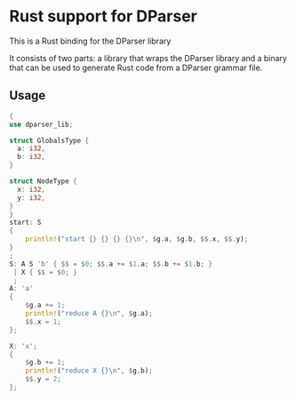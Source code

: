# Rust support for DParser

This is a Rust binding for the DParser library

It consists of two parts: a library that wraps the DParser library and a binary that can be used to generate Rust code from a DParser grammar file.

## Usage

```rust
{
use dparser_lib;

struct GlobalsType {
  a: i32,
  b: i32,
}

struct NodeType {
  x: i32,
  y: i32,
}
}
start: S
{
    println!("start {} {} {} {}\n", $g.a, $g.b, $$.x, $$.y);
}
;
S: A S 'b' { $$ = $0; $$.a += $1.a; $$.b += $1.b; }
 | X { $$ = $0; }
 ;
A: 'a'
{ 
    $g.a += 1;
    println!("reduce A {}\n", $g.a); 
    $$.x = 1;
};

X: 'x';
{ 
    $g.b += 1;
    println!("reduce X {}\n", $g.b); 
    $$.y = 2;
};
```
